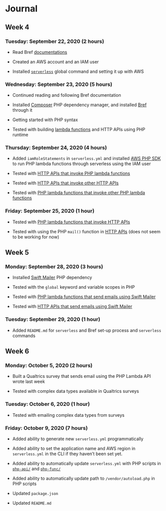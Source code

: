 # Journal

## Week 4

### Tuesday: September 22, 2020 (2 hours)

- Read Bref [documentations](https://bref.sh/docs/)

- Created an AWS account and an IAM user

- Installed [`serverless`](https://www.serverless.com/) global command and setting it up with AWS

### Wednesday: September 23, 2020 (5 hours)

- Continued reading and following Bref documentation

- Installed [Composer](https://getcomposer.org/) PHP dependency manager, and installed [Bref](https://bref.sh/) through it

- Getting started with PHP syntax

- Tested with building [lambda functions](/php-func/index.php) and HTTP APIs using PHP runtime

### Thursday: September 24, 2020 (4 hours)

- Added `iamRoleStatements` in `serverless.yml` and installed [AWS PHP SDK](https://aws.amazon.com/sdk-for-php/) to run PHP lambda functions through serverless using the IAM user

- Tested with [HTTP APIs that invoke PHP lambda functions](php-api/func-invoking-api.php)

- Tested with [HTTP APIs that invoke other HTTP APIs](php-api/api-invoking-api.php)

- Tested with [PHP lambda functions that invoke other PHP lambda functions](php-func/func-invoking-func.php)

### Friday: September 25, 2020 (1 hour)

- Tested with [PHP lambda functions that invoke HTTP APIs](php-func/api-invoking-func.php)

- Tested with using the PHP `mail()` function in [HTTP APIs](php-api/mail-api.php) (does not seem to be working for now)

## Week 5

### Monday: September 28, 2020 (3 hours)

- Installed [Swift Mailer](https://swiftmailer.symfony.com/docs/introduction.html) PHP dependency

- Tested with the `global` keyword and variable scopes in PHP

- Tested with [PHP lambda functions that send emails using Swift Mailer](php-api/mail-api.php)

- Tested with [HTTP APIs that send emails using Swift Mailer](php-func/mail-func.php)

### Tuesday: September 29, 2020 (1 hour)

- Added `README.md` for `serverless` and Bref set-up process and `serverless` commands

## Week 6

### Monday: October 5, 2020 (2 hours)

- Built a Qualtrics survey that sends email using the PHP Lambda API wrote last week

- Tested with complex data types available in Qualtrics surveys

### Tuesday: October 6, 2020 (1 hour)

- Tested with emailing complex data types from surveys

### Friday: October 9, 2020 (7 hours)

- Added ability to generate new `serverless.yml` programmatically

- Added ability to set the application name and AWS region in `serverless.yml` in the CLI if they haven’t been set yet.

- Added ability to automatically update `serverless.yml` with PHP scripts in [`php-api/`](php-api) and [`php-func/`](php-func)

- Added ability to automatically update path to `/vendor/autoload.php` in PHP scripts

- Updated `package.json`

- Updated `README.md`